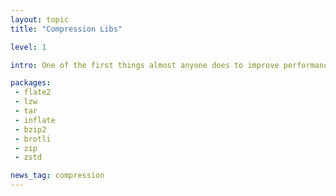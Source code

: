 ```yaml
---
layout: topic
title: "Compression Libs"

level: 1

intro: One of the first things almost anyone does to improve performance (specifically bandwidth) is to turn on compression. Luckily compression is well supported in rust.

packages:
 - flate2
 - lzw
 - tar
 - inflate
 - bzip2
 - brotli
 - zip
 - zstd

news_tag: compression
---
```

